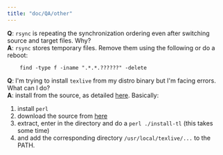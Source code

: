 ```yaml
---
title: "doc/QA/other"
---
```


**Q**: `rsync` is repeating the synchronization ordering even after switching source and target files. Why?<br>
**A**: `rsync` stores temporary files. Remove them using the following or do a reboot:

```
    find -type f -iname ".*.*.??????" -delete
```

**Q**: I'm trying to install `texlive` from my distro binary but I'm facing errors. What can I do?<br>
**A**: install from the source, as detailed [here](https://tug.org/texlive/quickinstall.html). Basically:

1. install `perl`
2. download the source from [here](https://mirror.ctan.org/systems/texlive/tlnet/install-tl-unx.tar.gz)
3. extract, enter in the directory and do a `perl ./install-tl` (this takes some time)
4. and add the corresponding directory `/usr/local/texlive/...` to the PATH. 
